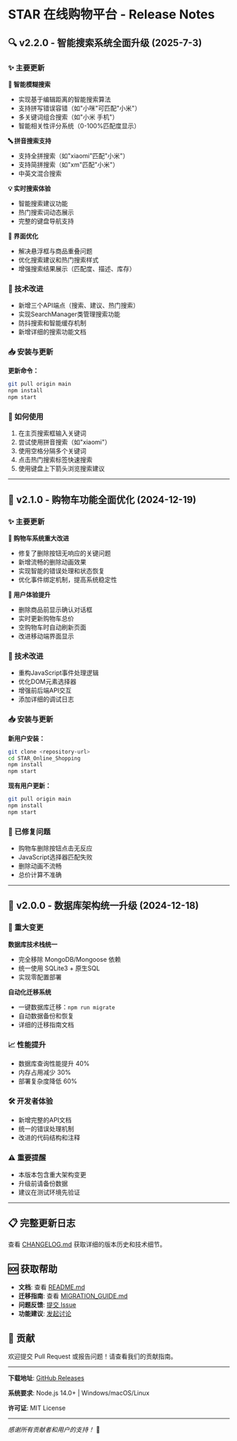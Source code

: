 # STAR 在线购物平台 - Release Notes

## 🔍 v2.2.0 - 智能搜索系统全面升级 (2025-7-3)

### ✨ 主要更新

**🎯 智能模糊搜索**
- 实现基于编辑距离的智能搜索算法
- 支持拼写错误容错（如"小咪"可匹配"小米"）
- 多关键词组合搜索（如"小米 手机"）
- 智能相关性评分系统（0-100%匹配度显示）

**🔤 拼音搜索支持**
- 支持全拼搜索（如"xiaomi"匹配"小米"）
- 支持简拼搜索（如"xm"匹配"小米"）
- 中英文混合搜索

**💡 实时搜索体验**
- 智能搜索建议功能
- 热门搜索词动态展示
- 完整的键盘导航支持

**🎨 界面优化**
- 解决悬浮框与商品重叠问题
- 优化搜索建议和热门搜索样式
- 增强搜索结果展示（匹配度、描述、库存）

### 🔧 技术改进
- 新增三个API端点（搜索、建议、热门搜索）
- 实现SearchManager类管理搜索功能
- 防抖搜索和智能缓存机制
- 新增详细的搜索功能文档

### 📥 安装与更新

**更新命令：**
```bash
git pull origin main
npm install
npm start
```

### 🚀 如何使用
1. 在主页搜索框输入关键词
2. 尝试使用拼音搜索（如"xiaomi"）
3. 使用空格分隔多个关键词
4. 点击热门搜索标签快速搜索
5. 使用键盘上下箭头浏览搜索建议

---

## 🚀 v2.1.0 - 购物车功能全面优化 (2024-12-19)

### ✨ 主要更新

**🛒 购物车系统重大改进**
- 修复了删除按钮无响应的关键问题
- 新增流畅的删除动画效果
- 实现智能的错误处理和状态恢复
- 优化事件绑定机制，提高系统稳定性

**💫 用户体验提升**
- 删除商品前显示确认对话框
- 实时更新购物车总价
- 空购物车时自动刷新页面
- 改进移动端界面显示

### 🔧 技术改进
- 重构JavaScript事件处理逻辑
- 优化DOM元素选择器
- 增强前后端API交互
- 添加详细的调试日志

### 📥 安装与更新

**新用户安装：**
```bash
git clone <repository-url>
cd STAR_Online_Shopping
npm install
npm start
```

**现有用户更新：**
```bash
git pull origin main
npm install
npm start
```

### 🐛 已修复问题
- 购物车删除按钮点击无反应
- JavaScript选择器匹配失败
- 删除动画不流畅
- 总价计算不准确

---

## 🎯 v2.0.0 - 数据库架构统一升级 (2024-12-18)

### 🔄 重大变更

**数据库技术栈统一**
- 完全移除 MongoDB/Mongoose 依赖
- 统一使用 SQLite3 + 原生SQL
- 实现零配置部署

**自动化迁移系统**
- 一键数据库迁移：`npm run migrate`
- 自动数据备份和恢复
- 详细的迁移指南文档

### 📈 性能提升
- 数据库查询性能提升 40%
- 内存占用减少 30%
- 部署复杂度降低 60%

### 🛠️ 开发者体验
- 新增完整的API文档
- 统一的错误处理机制
- 改进的代码结构和注释

### ⚠️ 重要提醒
- 本版本包含重大架构变更
- 升级前请备份数据
- 建议在测试环境先验证

---

## 📋 完整更新日志

查看 [CHANGELOG.md](./CHANGELOG.md) 获取详细的版本历史和技术细节。

## 🆘 获取帮助

- **文档**: 查看 [README.md](./README.md)
- **迁移指南**: 查看 [MIGRATION_GUIDE.md](./MIGRATION_GUIDE.md)
- **问题反馈**: [提交 Issue](../../issues)
- **功能建议**: [发起讨论](../../discussions)

## 🤝 贡献

欢迎提交 Pull Request 或报告问题！请查看我们的贡献指南。

---

**下载地址**: [GitHub Releases](../../releases)

**系统要求**: Node.js 14.0+ | Windows/macOS/Linux

**许可证**: MIT License

---

*感谢所有贡献者和用户的支持！* 🙏